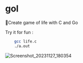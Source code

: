 # gol
🚨Create game of life with C and Go

Try it for fun : 

```bash
    gcc life.c
    ./a.out
```

![Screenshot_20231127_180354](https://github.com/pooulad/golC/assets/86445458/309e69f4-240b-4ce2-8672-dd7ee1a89a12)
